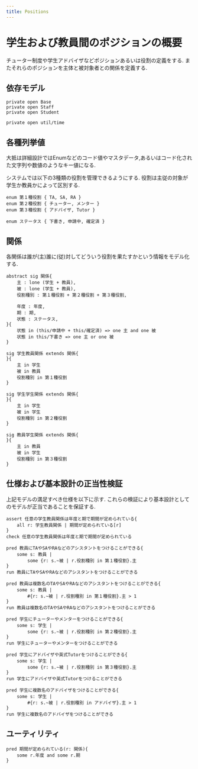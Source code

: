 ```yaml
---
title: Positions
---
```


# 学生および教員間のポジションの概要

チューター制度や学生アドバイザなどポジションあるいは役割の定義をする.
またそれらのポジションを主体と被対象者との関係を定義する.

## 依存モデル

```alloy
private open Base
private open Staff
private open Student

private open util/time
```

## 各種列挙値

大抵は詳細設計ではEnumなどのコード値やマスタデータ,あるいはコード化された文字列や数値のようなキー値になる.

システムでは以下の3種類の役割を管理できるようにする.
役割は主従の対象が学生か教員かによって区別する.

```alloy
enum 第１種役割 { TA, SA, RA }
enum 第２種役割 { チューター, メンター }
enum 第３種役割 { アドバイザ, Tutor }

enum ステータス { 下書き, 申請中, 確定済 }
```

## 関係

各関係は誰が(主)誰に(従)対してどういう役割を果たすかという情報をモデル化する.

```alloy
abstract sig 関係{
	主 : lone (学生 + 教員),
	被 : lone (学生 + 教員),
	役割種別 : 第１種役割 + 第２種役割 + 第３種役割,

	年度 : 年度,
	期 : 期,
	状態 : ステータス,
}{
	状態 in (this/申請中 + this/確定済) => one 主 and one 被
	状態 in this/下書き => one 主 or one 被
}

sig 学生教員関係 extends 関係{
}{
	主 in 学生
	被 in 教員
	役割種別 in 第１種役割
}

sig 学生学生関係 extends 関係{
}{
	主 in 学生
	被 in 学生
	役割種別 in 第２種役割
}

sig 教員学生関係 extends 関係{
}{
	主 in 教員
	被 in 学生
	役割種別 in 第３種役割
}
```

## 仕様および基本設計の正当性検証

上記モデルの満足すべき仕様を以下に示す.
これらの検証により基本設計としてのモデルが正当であることを保証する.

```alloy
assert 任意の学生教員関係は年度と期で期間が定められている{
	all r: 学生教員関係 | 期間が定められている[r]
}
check 任意の学生教員関係は年度と期で期間が定められている

pred 教員にTAやSAやRAなどのアシスタントをつけることができる{
	some s: 教員 |
		some {r: s.~被 | r.役割種別 in 第１種役割}.主
}
run 教員にTAやSAやRAなどのアシスタントをつけることができる

pred 教員は複数名のTAやSAやRAなどのアシスタントをつけることができる{
	some s: 教員 |
		#{r: s.~被 | r.役割種別 in 第１種役割}.主 > 1
}
run 教員は複数名のTAやSAやRAなどのアシスタントをつけることができる

pred 学生にチューターやメンターをつけることができる{
	some s: 学生 |
		some {r: s.~被 | r.役割種別 in 第２種役割}.主
}
run 学生にチューターやメンターをつけることができる

pred 学生にアドバイザや英式Tutorをつけることができる{
	some s: 学生 |
		some {r: s.~被 | r.役割種別 in 第３種役割}.主
}
run 学生にアドバイザや英式Tutorをつけることができる

pred 学生に複数名のアドバイザをつけることができる{
	some s: 学生 |
		#{r: s.~被 | r.役割種別 in アドバイザ}.主 > 1
}
run 学生に複数名のアドバイザをつけることができる
```

## ユーティリティ

```alloy
pred 期間が定められている(r: 関係){
	some r.年度 and some r.期
}
```

